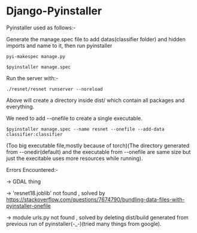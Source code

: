# Django-Pyinstaller

Pyinstaller used as follows:-

Generate the manage.spec file to add datas(classifier folder) and hidden imports and name to it, then run pyinstaller
```
pyi-makespec manage.py
```
```
$pyinstaller manage.spec
```

Run the server with:-
```
./resnet/resnet runserver --noreload
```

Above will create a directory inside dist/ which contain all packages and everything.

We need to add --onefile to create a single executable.

```
$pyinstaller manage.spec --name resnet --onefile --add-data classifier:classifier
```
(Too big executable file,mostly because of torch)(The directory generated from --onedir(default) and the executable from --onefile are same size but just the execitable uses more resources while running). 


Errors Encountered:-

-> GDAL thing

-> 'resnet18.joblib' not found , solved by https://stackoverflow.com/questions/7674790/bundling-data-files-with-pyinstaller-onefile

-> module urls.py not found , solved by deleting dist/build generated from previous run of pyinstaller(-_-)(tried many things from google).

